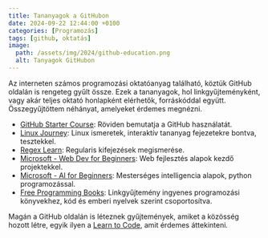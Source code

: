 ```yaml
---
title: Tananyagok a GitHubon
date: 2024-09-22 12:44:00 +0100
categories: [Programozás]
tags: [github, oktatás]
image:
  path: /assets/img/2024/github-education.png
  alt: Tanyagok GitHubon
---
```


Az interneten számos programozási oktatóanyag található, köztük GitHub oldalán is rengeteg gyűlt össze. Ezek a tananyagok, hol linkgyűjteményként, vagy akár teljes oktató honlapként elérhetők, forráskóddal együtt. Összegyűjtöttem néhányat, amelyeket érdemes megnézni.

- [GitHub Starter Course](https://github.com/classroom-resources/github-starter-course): Röviden bemutatja a GitHub használatát.
- [Linux Journey](https://linuxjourney.com/): Linux ismeretek, interaktív tananyag fejezetekre bontva, tesztekkel.
- [Regex Learn](https://regexlearn.com/): Regularis kifejezések megismerése.
- [Microsoft - Web Dev for Beginners](https://microsoft.github.io/Web-Dev-For-Beginners/): Web fejlesztés alapok kezdő projektekkel.
- [Microsoft - AI for Beginners](https://microsoft.github.io/AI-For-Beginners/): Mesterséges intelligencia alapok, python programozással.
- [Free Programming Books](https://ebookfoundation.github.io/free-programming-books/): Linkgyűjtemény ingyenes programozási könyvekhez, kód és emberi nyelvek szerint csoportosítva.

Magán a GitHub oldalán is léteznek gyűjtemények, amiket a közösség hozott létre, egyik ilyen a [Learn to Code](https://github.com/collections/learn-to-code), amit érdemes áttekinteni.